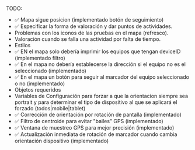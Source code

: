 TODO: 
- ✅ Mapa sigue posicion (implementado botón de seguimiento)
- ✅ Especificar la forma de valoración y dar puntos de actividades. 
- Problemas con los iconos de las pruebas en el mapa (refresco).
- Valoración cuando se falla una actividad por falta de tiempo.
- Estilos
- ✅ EN el mapa solo debería imprimir los equipos que tengan deviceID (implementado filtro)
- ✅ En el mapa no debería establecerse la dirección si el equipo no es el seleccionado (implementado)
- ✅ En el mapa un botón para seguir al marcador del equipo seleccionado o no (implementado)
- Objetos requeridos
- Variables de Configuración para forzar a que la orientacion siempre sea portrait y para determinar el tipo de dispositivo al que se aplicará el forzado (todos|mobile|tablet)
- ✅ Corrección de orientación por rotación de pantalla (implementado)
- ✅ Filtro de centroide para evitar "bailes" GPS (implementado)
- ✅ Ventana de muestreo GPS para mejor precisión (implementado)
- ✅ Actualización inmediata de rotación de marcador cuando cambia orientación dispositivo (implementado)

